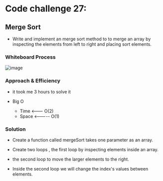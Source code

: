 # Code challenge 27:

## Merge Sort
<!-- Description of the challenge -->
- Write and implement an merge sort method to to merge an array by inspecting the elements from left to right and placing sort elements.

### Whiteboard Process
<!-- Embedded whiteboard image -->

![image](./assets/InsertionSortArray.jpg)

### Approach & Efficiency
<!-- What approach did you take? Discuss Why. What is the Big O space/time for this approach? -->
- it took me 3 hours to solve it 


- Big O 
   - Time <--- O(2)
   - Space <----- O(1)

### Solution  
- Create a function called mergeSort  takes one parameter  as an array. 

- Create two loops , the first loop by inspecting elements inside an array.  

- the second loop to move the larger elements to the right.  

- Inside the second loop we will change the index's values between elements.


